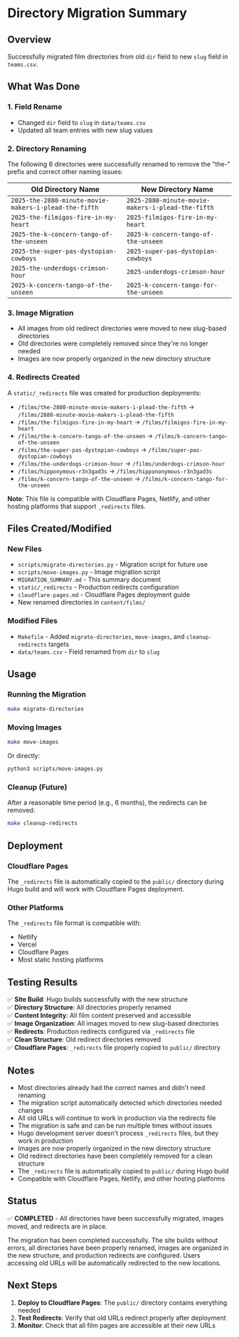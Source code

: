 # Directory Migration Summary

## Overview
Successfully migrated film directories from old `dir` field to new `slug` field in `teams.csv`.

## What Was Done

### 1. Field Rename
- Changed `dir` field to `slug` in `data/teams.csv`
- Updated all team entries with new slug values

### 2. Directory Renaming
The following 6 directories were successfully renamed to remove the "the-" prefix and correct other naming issues:

| Old Directory Name | New Directory Name |
|-------------------|-------------------|
| `2025-the-2880-minute-movie-makers-i-plead-the-fifth` | `2025-2880-minute-movie-makers-i-plead-the-fifth` |
| `2025-the-filmigos-fire-in-my-heart` | `2025-filmigos-fire-in-my-heart` |
| `2025-the-k-concern-tango-of-the-unseen` | `2025-k-concern-tango-of-the-unseen` |
| `2025-the-super-pas-dystopian-cowboys` | `2025-super-pas-dystopian-cowboys` |
| `2025-the-underdogs-crimson-hour` | `2025-underdogs-crimson-hour` |
| `2025-k-concern-tango-of-the-unseen` | `2025-k-concern-tango-for-the-unseen` |

### 3. Image Migration
- All images from old redirect directories were moved to new slug-based directories
- Old directories were completely removed since they're no longer needed
- Images are now properly organized in the new directory structure

### 4. Redirects Created
A `static/_redirects` file was created for production deployments:

- `/films/the-2880-minute-movie-makers-i-plead-the-fifth` → `/films/2880-minute-movie-makers-i-plead-the-fifth`
- `/films/the-filmigos-fire-in-my-heart` → `/films/filmigos-fire-in-my-heart`
- `/films/the-k-concern-tango-of-the-unseen` → `/films/k-concern-tango-of-the-unseen`
- `/films/the-super-pas-dystopian-cowboys` → `/films/super-pas-dystopian-cowboys`
- `/films/the-underdogs-crimson-hour` → `/films/underdogs-crimson-hour`
- `/films/hipponymous-r3n3gad3s` → `/films/hippononymous-r3n3gad3s`
- `/films/k-concern-tango-of-the-unseen` → `/films/k-concern-tango-for-the-unseen`

**Note**: This file is compatible with Cloudflare Pages, Netlify, and other hosting platforms that support `_redirects` files.

## Files Created/Modified

### New Files
- `scripts/migrate-directories.py` - Migration script for future use
- `scripts/move-images.py` - Image migration script
- `MIGRATION_SUMMARY.md` - This summary document
- `static/_redirects` - Production redirects configuration
- `cloudflare-pages.md` - Cloudflare Pages deployment guide
- New renamed directories in `content/films/`

### Modified Files
- `Makefile` - Added `migrate-directories`, `move-images`, and `cleanup-redirects` targets
- `data/teams.csv` - Field renamed from `dir` to `slug`

## Usage

### Running the Migration
```bash
make migrate-directories
```

### Moving Images
```bash
make move-images
```

Or directly:
```bash
python3 scripts/move-images.py
```

### Cleanup (Future)
After a reasonable time period (e.g., 6 months), the redirects can be removed:

```bash
make cleanup-redirects
```

## Deployment

### Cloudflare Pages
The `_redirects` file is automatically copied to the `public/` directory during Hugo build and will work with Cloudflare Pages deployment.

### Other Platforms
The `_redirects` file format is compatible with:
- Netlify
- Vercel
- Cloudflare Pages
- Most static hosting platforms

## Testing Results

✅ **Site Build**: Hugo builds successfully with the new structure  
✅ **Directory Structure**: All directories properly renamed  
✅ **Content Integrity**: All film content preserved and accessible  
✅ **Image Organization**: All images moved to new slug-based directories  
✅ **Redirects**: Production redirects configured via `_redirects` file  
✅ **Clean Structure**: Old redirect directories removed  
✅ **Cloudflare Pages**: `_redirects` file properly copied to `public/` directory  

## Notes

- Most directories already had the correct names and didn't need renaming
- The migration script automatically detected which directories needed changes
- All old URLs will continue to work in production via the redirects file
- The migration is safe and can be run multiple times without issues
- Hugo development server doesn't process `_redirects` files, but they work in production
- Images are now properly organized in the new directory structure
- Old redirect directories have been completely removed for a clean structure
- The `_redirects` file is automatically copied to `public/` during Hugo build
- Compatible with Cloudflare Pages, Netlify, and other hosting platforms

## Status
✅ **COMPLETED** - All directories have been successfully migrated, images moved, and redirects are in place.

The migration has been completed successfully. The site builds without errors, all directories have been properly renamed, images are organized in the new structure, and production redirects are configured. Users accessing old URLs will be automatically redirected to the new locations.

## Next Steps

1. **Deploy to Cloudflare Pages**: The `public/` directory contains everything needed
2. **Test Redirects**: Verify that old URLs redirect properly after deployment
3. **Monitor**: Check that all film pages are accessible at their new URLs
